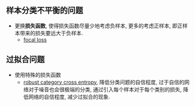## 样本分类不平衡的问题

- 更换**损失函数**, 使得损失函数尽量少地考虑负样本, 更多的考虑正样本, 即正样本带来的损失要远大于负样本.
  - [focal loss](https://arxiv.org/abs/1708.02002)
  
## 过拟合问题
  - 使用特殊的损失函数
    - [robust category cross entropy](https://kexue.fm/archives/4493), 降低分类问题的自信程度, 过于自信的网络对于噪音也会很极端的分类, 通过引入每个样本对于每个类别的损失, 降低网络的自信程度, 减少过拟合的现象.
